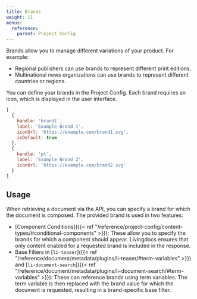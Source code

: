 ```yaml
---
title: Brands
weight: 11
menus:
  reference:
    parent: Project Config
---
```


Brands allow you to manage different variations of your product. For example:

- Regional publishers can use brands to represent different print editions.
- Multinational news organizations can use brands to represent different countries or regions.

You can define your brands in the Project Config. Each brand requires an icon, which is displayed in the user interface.

```js
[
  {
    handle: 'brand1',
    label: 'Example Brand 1',
    iconUrl: 'https://example.com/brand1.svg',
    isDefault: true
  },
  {
    handle: 'pt',
    label: 'Example Brand 2',
    iconUrl: 'https://example.com/brand2.svg'
  }
]
```

## Usage

When retrieving a document via the API, you can specify a brand for which the document is composed. The provided brand is used in two features:

- [Component Conditions]({{< ref "/reference/project-config/content-types/#conditional-components" >}}): These allow you to specify the brands for which a component should appear. Livingdocs ensures that only content enabled for a requested brand is included in the response.
- Base Filters in [`li-teaser`]({{< ref "/reference/document/metadata/plugins/li-teaser/#term-variables" >}}) and [`li-document-search`]({{< ref "/reference/document/metadata/plugins/li-document-search/#term-variables" >}}): These can reference brands using term variables. The term variable is then replaced with the brand value for which the document is requested, resulting in a brand-specific base filter.